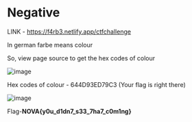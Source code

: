 # Negative

LINK - https://f4rb3.netlify.app/ctfchallenge

In german farbe means colour

So, view page source to get the hex codes of colour

![image](https://user-images.githubusercontent.com/82039185/114258978-3b393780-99e8-11eb-870d-4f3dbaaa261a.png)

Hex codes of colour - 644D93ED79C3 (Your flag is right there)

![image](https://user-images.githubusercontent.com/82039185/114259027-9e2ace80-99e8-11eb-8160-587cb81132f7.png)

Flag-**NOVA{y0u_d1dn7_s33_7ha7_c0m1ng}**
